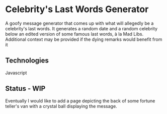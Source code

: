 # Celebrity's Last Words Generator
A goofy message generator that comes up with what will allegedly be a celebrity's last words. It generates a random date and a random celebrity below an edited version of some famous last words, à la Mad Libs. Additional context may be provided if the dying remarks would benefit from it

## Technologies
Javascript

## Status - WIP
Eventually I would like to add a page depicting the back of some fortune teller's van with a crystal ball displaying the message.